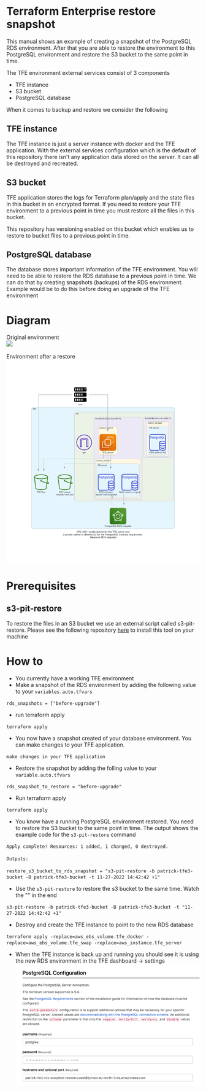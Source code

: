 # Terraform Enterprise restore snapshot

This manual shows an example of creating a snapshot of the PostgreSQL RDS environment. After that you are able to restore the environment to this PostgreSQL environment and restore the S3 bucket to the same point in time. 

The TFE environment external services consist of 3 components

- TFE instance
- S3 bucket
- PostgreSQL database

When it comes to backup and restore we consider the following

## TFE instance

The TFE instance is just a server instance with docker and the TFE application. With the external services configuration which is the default of this repository there isn't any application data stored on the server. It can all be destroyed and recreated. 

## S3 bucket
TFE application stores the logs for Terraform plan/apply and the state files in this bucket in an encrypted format. If you need to restore your TFE environment to a previous point in time you must restore all the files in this bucket.

This repository has versioning enabled on this bucket which enables us to restore to bucket files to a previous point in time. 

## PostgreSQL database
The database stores important information of the TFE environment. You will need to be able to restore the RDS database to a previous point in time. We can do that by creating snapshots (backups) of the RDS environment. Example would be to do this before doing an upgrade of the TFE environment

# Diagram 

Original environment  
![](diagram/diagram_external.png)  

Environment after a restore  
![](diagram/diagram_external_snapshots.png)  


# Prerequisites

## s3-pit-restore
To restore the files in an S3 bucket we use an external script called s3-pit-restore. Please see the following repository [here](https://github.com/angeloc/s3-pit-restore) to install this tool on your machine

# How to

- You currently have a working TFE environment 
- Make a snapshot of the RDS environment by adding the following value to your `variables.auto.tfvars`
```
rds_snapshots = ["before-upgrade"]
```
- run terraform apply
```
terraform apply
```
- You now have a snapshot created of your database environment. You can make changes to your TFE application. 
```
make changes in your TFE application
```
- Restore the snapshot by adding the folling value to your `variable.auto.tfvars`
```
rds_snapshot_to_restore = "before-upgrade"
```
- Run terraform apply
```
terraform apply
```
- You know have a running PostgreSQL environment restored. You need to restore the S3 bucket to the same point in time. The output shows the example code for the `s3-pit-restore` command
```
Apply complete! Resources: 1 added, 1 changed, 0 destroyed.

Outputs:

restore_s3_bucket_to_rds_snapshot = "s3-pit-restore -b patrick-tfe3-bucket -B patrick-tfe3-bucket -t 11-27-2022 14:42:42 +1"
```
- Use the `s3-pit-restore` to restore the s3 bucket to the same time. Watch the "" in the end
```
s3-pit-restore -b patrick-tfe3-bucket -B patrick-tfe3-bucket -t "11-27-2022 14:42:42 +1"
```
- Destroy and create the TFE instance to point to the new RDS database
```
terraform apply -replace=aws_ebs_volume.tfe_docker -replace=aws_ebs_volume.tfe_swap -replace=aws_instance.tfe_server
```
- When the TFE instance is back up and running you should see it is using the new RDS environment in the TFE dashboard -> settings  
![](media/20221127151658.png)    



